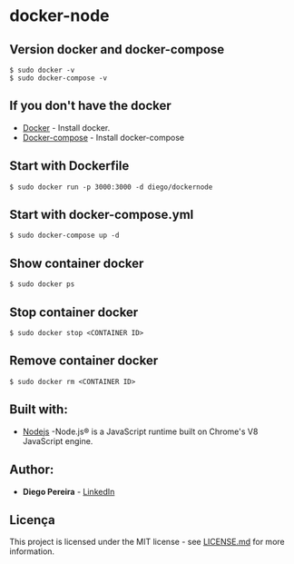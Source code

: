# docker-node
## Version docker and docker-compose
    $ sudo docker -v
    $ sudo docker-compose -v
## If you don't have the docker
* [Docker](https://docs.docker.com/engine/install/ubuntu/) - Install docker.
* [Docker-compose](https://docs.docker.com/compose/install/) - Install docker-compose
## Start with Dockerfile
    $ sudo docker run -p 3000:3000 -d diego/dockernode
## Start with docker-compose.yml
    $ sudo docker-compose up -d  
## Show container docker
    $ sudo docker ps
## Stop container docker
    $ sudo docker stop <CONTAINER ID>
## Remove container docker
    $ sudo docker rm <CONTAINER ID>
## Built with:

* [Nodejs](https://nodejs.org/en/) -Node.js® is a JavaScript runtime built on Chrome's V8 JavaScript engine.
## Author:

* **Diego Pereira** - [LinkedIn](https://www.linkedin.com/in/diegopereirati/)

## Licença
This project is licensed under the MIT license - see [LICENSE.md](LICENSE.md) for more information.
